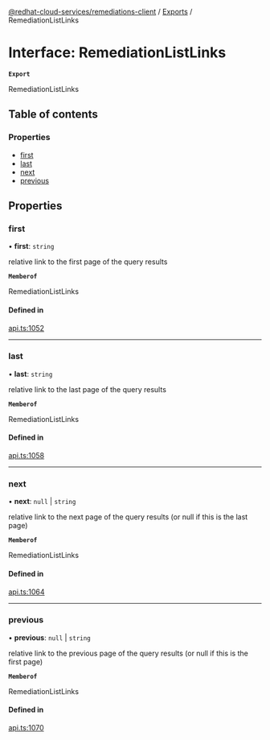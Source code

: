 [@redhat-cloud-services/remediations-client](../README.md) / [Exports](../modules.md) / RemediationListLinks

# Interface: RemediationListLinks

**`Export`**

RemediationListLinks

## Table of contents

### Properties

- [first](RemediationListLinks.md#first)
- [last](RemediationListLinks.md#last)
- [next](RemediationListLinks.md#next)
- [previous](RemediationListLinks.md#previous)

## Properties

### first

• **first**: `string`

relative link to the first page of the query results

**`Memberof`**

RemediationListLinks

#### Defined in

[api.ts:1052](https://github.com/RedHatInsights/javascript-clients/blob/main/packages/remediations/api.ts#L1052)

___

### last

• **last**: `string`

relative link to the last page of the query results

**`Memberof`**

RemediationListLinks

#### Defined in

[api.ts:1058](https://github.com/RedHatInsights/javascript-clients/blob/main/packages/remediations/api.ts#L1058)

___

### next

• **next**: ``null`` \| `string`

relative link to the next page of the query results (or null if this is the last page)

**`Memberof`**

RemediationListLinks

#### Defined in

[api.ts:1064](https://github.com/RedHatInsights/javascript-clients/blob/main/packages/remediations/api.ts#L1064)

___

### previous

• **previous**: ``null`` \| `string`

relative link to the previous page of the query results (or null if this is the first page)

**`Memberof`**

RemediationListLinks

#### Defined in

[api.ts:1070](https://github.com/RedHatInsights/javascript-clients/blob/main/packages/remediations/api.ts#L1070)
